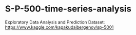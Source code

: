 # S-P-500-time-series-analysis
Exploratory Data Analysis and Prediction
Dataset:    https://www.kaggle.com/kapakudaibergenov/sp-5001
